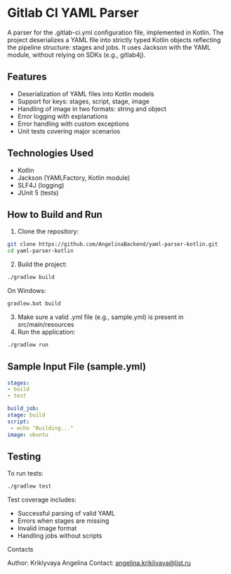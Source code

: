 # Gitlab CI YAML Parser

A parser for the .gitlab-ci.yml configuration file, implemented in Kotlin.
The project deserializes a YAML file into strictly typed Kotlin objects reflecting the pipeline structure: stages and jobs. It uses Jackson with the YAML module, without relying on SDKs (e.g., gitlab4j).

## Features

- Deserialization of YAML files into Kotlin models
- Support for keys: stages, script, stage, image
- Handling of image in two formats: string and object
- Error logging with explanations
- Error handling with custom exceptions
- Unit tests covering major scenarios

## Technologies Used

- Kotlin
- Jackson (YAMLFactory, Kotlin module)
- SLF4J (logging)
- JUnit 5 (tests)

## How to Build and Run

1. Clone the repository:

```bash
git clone https://github.com/AngelinaBackend/yaml-parser-kotlin.git
cd yaml-parser-kotlin
```

2.	Build the project:
 
```bash
./gradlew build
```

On Windows:

```bash
gradlew.bat build
```

3.	Make sure a valid .yml file (e.g., sample.yml) is present in src/main/resources
4.	Run the application:
 
```bash
./gradlew run
```

## Sample Input File (sample.yml)

```yaml
stages:
- build
- test

build_job:
stage: build
script:
 - echo "Building..."
image: ubuntu
```

## Testing

To run tests:

```bash
./gradlew test
```

Test coverage includes:

 - Successful parsing of valid YAML
 - Errors when stages are missing
 - Invalid image format
 - Handling jobs without scripts

Contacts

Author: Kriklyvaya Angelina
Contact: angelina.kriklivaya@list.ru
